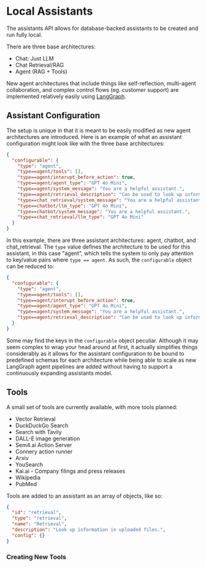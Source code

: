 # Local Assistants

The assistants API allows for database-backed assistants to be created and run fully local.

There are three base architectures:

- Chat: Just LLM
- Chat Retrieval/RAG
- Agent (RAG + Tools)

New agent architectures that include things like self-reflection, multi-agent collaboration, and complex control flows (eg. customer support) are implemented relatively easily using [LangGraph](https://langchain-ai.github.io/langgraph/).

## Assistant Configuration

The setup is unique in that it is meant to be easily modified as new agent architectures are introduced. Here is an example of what an assistant configuration might look like with the three base architectures:

```json
{
  "configurable": {
    "type": "agent",
    "type==agent/tools": [],
    "type==agent/interupt_before_action": true,
    "type==agent/agent_type": "GPT 4o Mini",
    "type==agent/system_message": "You are a helpful assistant.",
    "type==agent/retrieval_description": "Can be used to look up information.",
    "type==chat_retrieval/system_message": "You are a helpful assistant.",
    "type==chatbot/llm_type": "GPT 4o Mini",
    "type==chatbot/system_message": "You are a helpful assistant.",
    "type==chat_retrieval/llm_type": "GPT 4o Mini"
  }
}
```

In this example, there are three assistant architectures: agent, chatbot, and chat_retrieval. The `type` value defines the architecture to be used for this assistant, in this case "agent", which tells the system to only pay attention to key/value pairs where `type == agent`. As such, the `configurable` object can be reduced to:

```json
{
  "configurable": {
    "type": "agent",
    "type==agent/tools": [],
    "type==agent/interupt_before_action": true,
    "type==agent/agent_type": "GPT 4o Mini",
    "type==agent/system_message": "You are a helpful assistant.",
    "type==agent/retrieval_description": "Can be used to look up information."
  }
}
```

Some may find the keys in the `configurable` object peculiar. Although it may seem complex to wrap your head around at first, it actually simplifies things considerably as it allows for the assistant configuration to be bound to predefined schemas for each architecture while being able to scale as new LangGraph agent pipelines are added without having to support a continuously expanding assistants model.

## Tools

A small set of tools are currently available, with more tools planned:

- Vector Retrieval
- DuckDuckGo Search
- Search with Tavily
- DALL-E image generation
- Sem4.ai Action Server
- Connery action runner
- Arxiv
- YouSearch
- Kai.ai - Company filings and press releases
- Wikipedia
- PubMed

Tools are added to an assistant as an array of objects, like so:

```json
{
  "id": "retrieval",
  "type": "retrieval",
  "name": "Retrieval",
  "description": "Look up information in uploaded files.",
  "config": {}
}
```

### Creating New Tools
